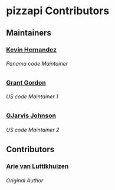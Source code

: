 # pizzapi Contributors

## Maintainers

### [Kevin Hernandez](https://github.com/syncorpgroup)
###### Panama code Maintainer

### [Grant Gordon](https://github.com/gamagori)
###### US code Maintainer 1

### [GJarvis Johnson](https://github.com/Magicjarvis/pizzapi)
###### US code Maintainer 2


## Contributors

### [Arie van Luttikhuizen](https://github.com/aluttik)
###### Original Author
